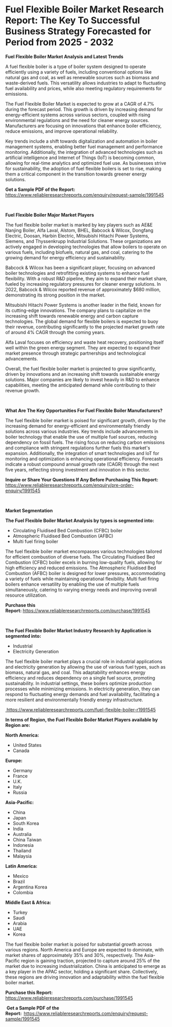 <p><h1>Fuel Flexible Boiler Market Research Report: The Key To Successful Business Strategy Forecasted for Period from 2025 - 2032</h1></p><p><strong>Fuel Flexible Boiler Market Analysis and Latest Trends</strong></p>
<p><p>A fuel flexible boiler is a type of boiler system designed to operate efficiently using a variety of fuels, including conventional options like natural gas and coal, as well as renewable sources such as biomass and waste-derived fuels. This versatility allows industries to adapt to fluctuating fuel availability and prices, while also meeting regulatory requirements for emissions.</p><p>The Fuel Flexible Boiler Market is expected to grow at a CAGR of 4.7% during the forecast period. This growth is driven by increasing demand for energy-efficient systems across various sectors, coupled with rising environmental regulations and the need for cleaner energy sources. Manufacturers are focusing on innovations that enhance boiler efficiency, reduce emissions, and improve operational reliability. </p><p>Key trends include a shift towards digitalization and automation in boiler management systems, enabling better fuel management and performance monitoring. Additionally, the integration of advanced technologies such as artificial intelligence and Internet of Things (IoT) is becoming common, allowing for real-time analytics and optimized fuel use. As businesses strive for sustainability, the adoption of fuel flexible boilers is set to rise, making them a critical component in the transition towards greener energy solutions.</p></p>
<p><strong>Get a Sample PDF of the Report:&nbsp;</strong> <a href="https://www.reliableresearchreports.com/enquiry/request-sample/1991545?utm_campaign=3435&utm_medium=2&utm_source=Github&utm_content=ia&utm_term=16042025&utm_id=fuel-flexible-boiler">https://www.reliableresearchreports.com/enquiry/request-sample/1991545</a></p>
<p>&nbsp;</p>
<p><strong>Fuel Flexible Boiler Major Market Players</strong></p>
<p><p>The fuel flexible boiler market is marked by key players such as AE&E Nanjing Boiler, Alfa Laval, Alstom, BHEL, Babcock & Wilcox, Dongfang Electric, Doosan, Harbin Electric, Mitsubishi Hitachi Power Systems, Siemens, and Thyssenkrupp Industrial Solutions. These organizations are actively engaged in developing technologies that allow boilers to operate on various fuels, including biofuels, natural gas, and coal, catering to the growing demand for energy efficiency and sustainability.</p><p>Babcock & Wilcox has been a significant player, focusing on advanced boiler technologies and retrofitting existing systems to enhance fuel flexibility. With a robust R&D pipeline, they aim to expand their market share, fueled by increasing regulatory pressures for cleaner energy solutions. In 2022, Babcock & Wilcox reported revenue of approximately $680 million, demonstrating its strong position in the market.</p><p>Mitsubishi Hitachi Power Systems is another leader in the field, known for its cutting-edge innovations. The company plans to capitalize on the increasing shift towards renewable energy and carbon capture technologies. The global demand for flexible boilers is expected to buoy their revenue, contributing significantly to the projected market growth rate of around 4% CAGR through the coming years.</p><p>Alfa Laval focuses on efficiency and waste heat recovery, positioning itself well within the green energy segment. They are expected to expand their market presence through strategic partnerships and technological advancements.</p><p>Overall, the fuel flexible boiler market is projected to grow significantly, driven by innovations and an increasing shift towards sustainable energy solutions. Major companies are likely to invest heavily in R&D to enhance capabilities, meeting the anticipated demand while contributing to their revenue growth.</p></p>
<p>&nbsp;</p>
<p><strong>What Are The Key Opportunities For Fuel Flexible Boiler Manufacturers?</strong></p>
<p><p>The fuel flexible boiler market is poised for significant growth, driven by the increasing demand for energy-efficient and environmentally friendly solutions across various industries. Key trends include advancements in boiler technology that enable the use of multiple fuel sources, reducing dependency on fossil fuels. The rising focus on reducing carbon emissions and compliance with stringent regulations further fuels this market's expansion. Additionally, the integration of smart technologies and IoT for monitoring and optimization is enhancing operational efficiency. Forecasts indicate a robust compound annual growth rate (CAGR) through the next five years, reflecting strong investment and innovation in this sector.</p></p>
<p><strong>Inquire or Share Your Questions If Any Before Purchasing This Report:</strong> <a href="https://www.reliableresearchreports.com/enquiry/pre-order-enquiry/1991545?utm_campaign=3435&utm_medium=2&utm_source=Github&utm_content=ia&utm_term=16042025&utm_id=fuel-flexible-boiler">https://www.reliableresearchreports.com/enquiry/pre-order-enquiry/1991545</a></p>
<p>&nbsp;</p>
<p><strong>Market Segmentation</strong></p>
<p><strong>The Fuel Flexible Boiler Market Analysis by types is segmented into:</strong></p>
<p><ul><li>Circulating Fluidised Bed Combustion (CFBC) boiler</li><li>Atmospheric Fluidised Bed Combustion (AFBC)</li><li>Multi fuel firing boiler</li></ul></p>
<p><p>The fuel flexible boiler market encompasses various technologies tailored for efficient combustion of diverse fuels. The Circulating Fluidised Bed Combustion (CFBC) boiler excels in burning low-quality fuels, allowing for high efficiency and reduced emissions. The Atmospheric Fluidised Bed Combustion (AFBC) boiler is designed for lower pressures, accommodating a variety of fuels while maintaining operational flexibility. Multi fuel firing boilers enhance versatility by enabling the use of multiple fuels simultaneously, catering to varying energy needs and improving overall resource utilization.</p></p>
<p><strong>Purchase this Report:&nbsp;</strong><a href="https://www.reliableresearchreports.com/purchase/1991545?utm_campaign=3435&utm_medium=2&utm_source=Github&utm_content=ia&utm_term=16042025&utm_id=fuel-flexible-boiler">https://www.reliableresearchreports.com/purchase/1991545</a></p>
<p>&nbsp;</p>
<p><strong>The Fuel Flexible Boiler Market Industry Research by Application is segmented into:</strong></p>
<p><ul><li>Industrial</li><li>Electricity Generation</li></ul></p>
<p><p>The fuel flexible boiler market plays a crucial role in industrial applications and electricity generation by allowing the use of various fuel types, such as biomass, natural gas, and coal. This adaptability enhances energy efficiency and reduces dependency on a single fuel source, promoting sustainability. In industrial settings, these boilers optimize production processes while minimizing emissions. In electricity generation, they can respond to fluctuating energy demands and fuel availability, facilitating a more resilient and environmentally friendly energy infrastructure.</p></p>
<p><a href="https://www.reliableresearchreports.com/fuel-flexible-boiler-r1991545?utm_campaign=3435&utm_medium=2&utm_source=Github&utm_content=ia&utm_term=16042025&utm_id=fuel-flexible-boiler">&nbsp;https://www.reliableresearchreports.com/fuel-flexible-boiler-r1991545</a></p>
<p><strong>In terms of Region, the Fuel Flexible Boiler Market Players available by Region are:</strong></p>
<p>
    <p> <strong> North America: </strong>
        <ul>
            <li>United States</li>
            <li>Canada</li>
        </ul>
        </p> 
    <p> <strong> Europe: </strong>
        <ul>
            <li>Germany</li>
            <li>France</li>
            <li>U.K.</li>
            <li>Italy</li>
            <li>Russia</li>
        </ul>
        </p> 
    <p> <strong> Asia-Pacific: </strong>
        <ul>
            <li>China</li>
            <li>Japan</li>
            <li>South Korea</li>
            <li>India</li>
            <li>Australia</li>
            <li>China Taiwan</li>
            <li>Indonesia</li>
            <li>Thailand</li>
            <li>Malaysia</li>
        </ul>
        </p> 
    <p> <strong> Latin America: </strong>
        <ul>
            <li>Mexico</li>
            <li>Brazil</li>
            <li>Argentina Korea</li>
            <li>Colombia</li>
        </ul>
        </p> 
    <p> <strong> Middle East & Africa: </strong>
        <ul>
            <li>Turkey</li>
            <li>Saudi</li>
            <li>Arabia</li>
            <li>UAE</li>
            <li>Korea</li>
        </ul>
    </p>
    </p>
<p><p>The fuel flexible boiler market is poised for substantial growth across various regions. North America and Europe are expected to dominate, with market shares of approximately 35% and 30%, respectively. The Asia-Pacific region is gaining traction, projected to capture around 25% of the market due to increasing industrialization. China is anticipated to emerge as a key player in the APAC sector, holding a significant share. Collectively, these regions are driving innovation and adaptability within the fuel flexible boiler market.</p></p>
<p><strong>Purchase this Report: </strong><a href="https://www.reliableresearchreports.com/purchase/1991545?utm_campaign=3435&utm_medium=2&utm_source=Github&utm_content=ia&utm_term=16042025&utm_id=fuel-flexible-boiler">https://www.reliableresearchreports.com/purchase/1991545</a></p>
<p>&nbsp;<strong>Get a Sample PDF of the Report:&nbsp;&nbsp;</strong><a href="https://www.reliableresearchreports.com/enquiry/request-sample/1991545?utm_campaign=3435&utm_medium=2&utm_source=Github&utm_content=ia&utm_term=16042025&utm_id=fuel-flexible-boiler">https://www.reliableresearchreports.com/enquiry/request-sample/1991545</a></p>
<p><strong></strong></p>
<p><p></p><p></p><p></p></p>